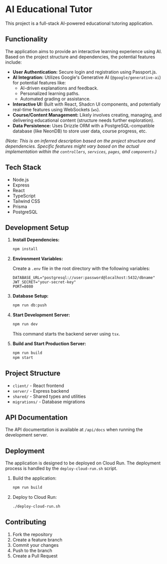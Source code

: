 # AI Educational Tutor

This project is a full-stack AI-powered educational tutoring application.

## Functionality

The application aims to provide an interactive learning experience using AI. Based on the project structure and dependencies, the potential features include:

*   **User Authentication:** Secure login and registration using Passport.js.
*   **AI Integration:** Utilizes Google's Generative AI (`@google/generative-ai`) for potential features like:
    *   AI-driven explanations and feedback.
    *   Personalized learning paths.
    *   Automated grading or assistance.
*   **Interactive UI:** Built with React, Shadcn UI components, and potentially real-time features using WebSockets (`ws`).
*   **Course/Content Management:** Likely involves creating, managing, and delivering educational content (structure needs further exploration).
*   **Data Persistence:** Uses Drizzle ORM with a PostgreSQL-compatible database (like NeonDB) to store user data, course progress, etc.

*(Note: This is an inferred description based on the project structure and dependencies. Specific features might vary based on the actual implementation within the `controllers`, `services`, `pages`, and `components`.)*

## Tech Stack

*   Node.js
*   Express
*   React
*   TypeScript
*   Tailwind CSS
*   Prisma
*   PostgreSQL

## Development Setup

1.  **Install Dependencies:**
    
    ```bash
    npm install
    ```
    
2.  **Environment Variables:**
    
    Create a `.env` file in the root directory with the following variables:
    
    ```
    DATABASE_URL="postgresql://user:password@localhost:5432/dbname"
    JWT_SECRET="your-secret-key"
    PORT=8080
    ```
    
3.  **Database Setup:**
    
    ```bash
    npm run db:push
    ```
    
4.  **Start Development Server:**
    
    ```bash
    npm run dev
    ```
    
    This command starts the backend server using `tsx`.
    
5.  **Build and Start Production Server:**
    
    ```bash
    npm run build
    npm start
    ```

## Project Structure

*   `client/` - React frontend
*   `server/` - Express backend
*   `shared/` - Shared types and utilities
*   `migrations/` - Database migrations

## API Documentation

The API documentation is available at `/api/docs` when running the development server.

## Deployment

The application is designed to be deployed on Cloud Run. The deployment process is handled by the `deploy-cloud-run.sh` script.

1.  Build the application:
    
    ```bash
    npm run build
    ```
    
2.  Deploy to Cloud Run:
    
    ```bash
    ./deploy-cloud-run.sh
    ```

## Contributing

1.  Fork the repository
2.  Create a feature branch
3.  Commit your changes
4.  Push to the branch
5.  Create a Pull Request 